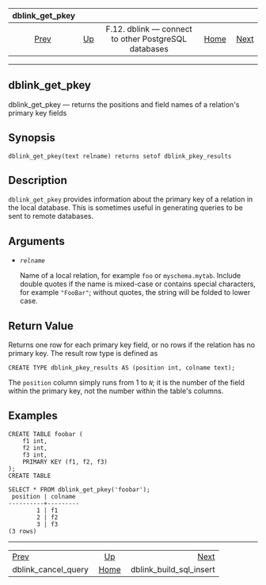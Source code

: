 <!--?xml version="1.0" encoding="UTF-8" standalone="no"?-->

|                        dblink\_get\_pkey                        |                                                                          |                                                      |                                                       |                                                                         |
| :-------------------------------------------------------------: | :----------------------------------------------------------------------- | :--------------------------------------------------: | ----------------------------------------------------: | ----------------------------------------------------------------------: |
| [Prev](contrib-dblink-cancel-query.html "dblink_cancel_query")  | [Up](dblink.html "F.12. dblink — connect to other PostgreSQL databases") | F.12. dblink — connect to other PostgreSQL databases | [Home](index.html "PostgreSQL 17devel Documentation") |  [Next](contrib-dblink-build-sql-insert.html "dblink_build_sql_insert") |

***

## dblink\_get\_pkey

dblink\_get\_pkey — returns the positions and field names of a relation's primary key fields

## Synopsis

    dblink_get_pkey(text relname) returns setof dblink_pkey_results

## Description

`dblink_get_pkey` provides information about the primary key of a relation in the local database. This is sometimes useful in generating queries to be sent to remote databases.

## Arguments

* *`relname`*

    Name of a local relation, for example `foo` or `myschema.mytab`. Include double quotes if the name is mixed-case or contains special characters, for example `"FooBar"`; without quotes, the string will be folded to lower case.

## Return Value

Returns one row for each primary key field, or no rows if the relation has no primary key. The result row type is defined as

    CREATE TYPE dblink_pkey_results AS (position int, colname text);

The `position` column simply runs from 1 to *`N`*; it is the number of the field within the primary key, not the number within the table's columns.

## Examples

    CREATE TABLE foobar (
        f1 int,
        f2 int,
        f3 int,
        PRIMARY KEY (f1, f2, f3)
    );
    CREATE TABLE

    SELECT * FROM dblink_get_pkey('foobar');
     position | colname
    ----------+---------
            1 | f1
            2 | f2
            3 | f3
    (3 rows)

***

|                                                                 |                                                                          |                                                                         |
| :-------------------------------------------------------------- | :----------------------------------------------------------------------: | ----------------------------------------------------------------------: |
| [Prev](contrib-dblink-cancel-query.html "dblink_cancel_query")  | [Up](dblink.html "F.12. dblink — connect to other PostgreSQL databases") |  [Next](contrib-dblink-build-sql-insert.html "dblink_build_sql_insert") |
| dblink\_cancel\_query                                           |           [Home](index.html "PostgreSQL 17devel Documentation")          |                                              dblink\_build\_sql\_insert |
